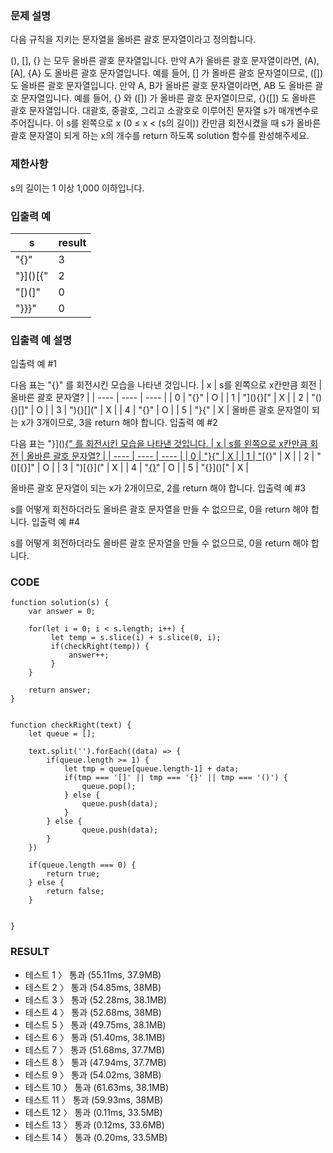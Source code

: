 ### 문제 설명
다음 규칙을 지키는 문자열을 올바른 괄호 문자열이라고 정의합니다.

(), [], {} 는 모두 올바른 괄호 문자열입니다.
만약 A가 올바른 괄호 문자열이라면, (A), [A], {A} 도 올바른 괄호 문자열입니다. 예를 들어, [] 가 올바른 괄호 문자열이므로, ([]) 도 올바른 괄호 문자열입니다.
만약 A, B가 올바른 괄호 문자열이라면, AB 도 올바른 괄호 문자열입니다. 예를 들어, {} 와 ([]) 가 올바른 괄호 문자열이므로, {}([]) 도 올바른 괄호 문자열입니다.
대괄호, 중괄호, 그리고 소괄호로 이루어진 문자열 s가 매개변수로 주어집니다. 이 s를 왼쪽으로 x (0 ≤ x < (s의 길이)) 칸만큼 회전시켰을 때 s가 올바른 괄호 문자열이 되게 하는 x의 개수를 return 하도록 solution 함수를 완성해주세요.

### 제한사항
s의 길이는 1 이상 1,000 이하입니다.

### 입출력 예
| s | result |
| ---- | ---- |
| "[](){}" | 3 |
| "}]()[{" | 2 |
| "[)(]" | 0 |
| "}}}" | 0 |

### 입출력 예 설명
입출력 예 #1

다음 표는 "[](){}" 를 회전시킨 모습을 나타낸 것입니다.
| x | s를 왼쪽으로 x칸만큼 회전 | 올바른 괄호 문자열? |
| ---- | ---- | ---- |
| 0 | "[](){}" | O |
| 1 | "](){}[" | X |
| 2 | "(){}[]" | O |
| 3 | "){}[](" | X |
| 4 | "{}[]()" | O |
| 5 | "}[](){" | X |
올바른 괄호 문자열이 되는 x가 3개이므로, 3을 return 해야 합니다.
입출력 예 #2

다음 표는 "}]()[{" 를 회전시킨 모습을 나타낸 것입니다.
| x | s를 왼쪽으로 x칸만큼 회전 | 올바른 괄호 문자열? |
| ---- | ---- | ---- |
| 0 | "}]()[{" | X |
| 1 | "]()[{}" | X |
| 2 | "()[{}]" | O |
| 3 | ")[{}](" | X |
| 4 | "[{}]()" | O |
| 5 | "{}]()[" | X |

올바른 괄호 문자열이 되는 x가 2개이므로, 2를 return 해야 합니다.
입출력 예 #3

s를 어떻게 회전하더라도 올바른 괄호 문자열을 만들 수 없으므로, 0을 return 해야 합니다.
입출력 예 #4

s를 어떻게 회전하더라도 올바른 괄호 문자열을 만들 수 없으므로, 0을 return 해야 합니다.

### CODE 
~~~
function solution(s) {
    var answer = 0;
    
    for(let i = 0; i < s.length; i++) {
         let temp = s.slice(i) + s.slice(0, i);
         if(checkRight(temp)) {
             answer++;
         }
    }
    
    return answer;
}


function checkRight(text) {
    let queue = [];
    
    text.split('').forEach((data) => {
        if(queue.length >= 1) {
            let tmp = queue[queue.length-1] + data;
            if(tmp === '[]' || tmp === '{}' || tmp === '()') {
                queue.pop();        
            } else {
                queue.push(data);
            }
        } else {
                queue.push(data);
        }
    })
    
    if(queue.length === 0) {
        return true;
    } else {
        return false;
    }
    
    
}
~~~

### RESULT
- 테스트 1 〉	통과 (55.11ms, 37.9MB)
- 테스트 2 〉	통과 (54.85ms, 38MB)
- 테스트 3 〉	통과 (52.28ms, 38.1MB)
- 테스트 4 〉	통과 (52.68ms, 38MB)
- 테스트 5 〉	통과 (49.75ms, 38.1MB)
- 테스트 6 〉	통과 (51.40ms, 38.1MB)
- 테스트 7 〉	통과 (51.68ms, 37.7MB)
- 테스트 8 〉	통과 (47.94ms, 37.7MB)
- 테스트 9 〉	통과 (54.02ms, 38MB)
- 테스트 10 〉	통과 (61.63ms, 38.1MB)
- 테스트 11 〉	통과 (59.93ms, 38MB)
- 테스트 12 〉	통과 (0.11ms, 33.5MB)
- 테스트 13 〉	통과 (0.12ms, 33.6MB)
- 테스트 14 〉	통과 (0.20ms, 33.5MB)
